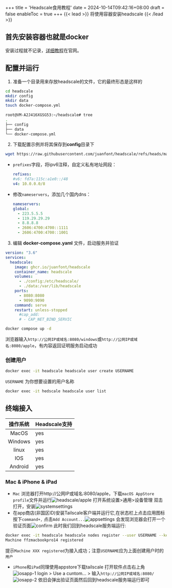 +++
title = 'Headscale食用教程'
date = 2024-10-14T09:42:16+08:00
draft = false
enableToc = true
+++
{{< lead >}}
将使用容器安装headscale
{{< /lead >}}
## 首先安装容器也就是docker
安装过程就不记录，[详细教程](https://docs.docker.com/engine/install/)在官网。
## 配置并运行
1. 准备一个目录用来存放headscale的文件，它的最终形态是这样的
```bash		
cd headscale
mkdir config
mkdir data
touch docker-compose.yml
		
root@VM-A2J416XGSG53:~/headscale# tree
.
├── config
├── data
└── docker-compose.yml
```
2. 下载配置示例并将其保存到**config**目录下
```bash
wget https://raw.githubusercontent.com/juanfont/headscale/refs/heads/main/config-example.yaml -O config.yaml
```
- `prefixes`字段，将ipv6注释，自定义私有地址网段：
	```yaml
	refixes:
    #v6: fd7a:115c:a1e0::/48
    v4: 10.0.0.0/8
	```
- 修改`nameservers`，添加几个国内dns：
	```yaml
	nameservers:
    global:
      - 223.5.5.5
      - 119.29.29.29
      - 8.8.8.8
      - 2606:4700:4700::1111
      - 2606:4700:4700::1001
    ```	
3. 编辑 **docker-compose.yaml** 文件，启动服务并验证
  ```yml
  version: "3.6"
  services:
    headscale:
      image: ghcr.io/juanfont/headscale
      container_name: headscale
      volumes:
        - ./config:/etc/headscale/
        - ./data:/var/lib/headscale
      ports:
        - 8080:8080 
        - 9090:9090
      command: serve
      restart: unless-stopped
        #cap_add:
        # - CAP_NET_BIND_SERVIC
  ```
  ```bash
  docker compose up -d
  ```
浏览器输入`http://公网IP或域名:8080/windows`或`http://公网IP或域名:8080/apple`，有内容返回证明服务启动成功

### 创建用户
```bash
docker exec -it headscale headscale user create USERNAME
```
`USERNAME` 为你想要设置的用户名称
```bash
docker exec -it hedscale headscale user list
```
## 终端接入
|操作系统                   |Headscale支持               |
|:-------------------------:|---------------------------|
|MacOS                     |yes                        |
|Windows                     |yes                        |
|linux                     |yes                        |
|IOS                     |yes                        |
|Android                     |yes                        |

### Mac & iPhone & iPad
 - `Mac` 浏览器打开http://公网IP或域名:8080/apple，下载`macOS AppStore profile`文件并运行![headscale/apple](https://zone.fitch.cloud/sW9JQZ5xVUGq.png)
 打开系统设置>通用>设备管理  双击打开，安装![systemsettings](https://zone.fitch.cloud/g2VIzgQlH7Av.png)
 -  在app商店(非国区ID)安装Tailscale客户端并运行它,在状态栏上点击应用图标按下`command+,`
点击`Add Account...`![appsettings](https://zone.fitch.cloud/Y10JnVCwIPum.png)
会发现浏览器会打开一个验证页面![confirm](https://zone.fitch.cloud/4J6J9iE00ecI.png)
此时我们回到headscale服务端运行:
```bash
docker exec -it headscale headscale nodes register --user USERNAME --key nodekey:345c366fe6de46a8ae56ba6dfe706573b45017a8432f08c9ad0459c9adf7ca77
Machine ffzmacbookpro14 registered
```
提示`Machine XXX registered`为接入成功；注意`USERNAME`应为上面创建用户时的`用户`
- `iPhone`和`iPad`同理使用appstore下载tailscale
打开软件点击右上角![iosapp-1](https://zone.fitch.cloud/MoqrrQFjS8um.png)
login > Use a cuntom... > 输入`http://公网IP或域名:8080/`
![iosapp-2](https://zone.fitch.cloud/kMU86ps8afvo.png)
依旧会弹出验证页面然后回到headscale服务端运行即可
